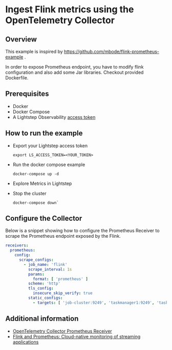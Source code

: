 # Ingest Flink metrics using the OpenTelemetry Collector

## Overview

This example is inspired by https://github.com/mbode/flink-prometheus-example .

In order to expose Prometheus endpoint, you have to modify flink configuration and also add some Jar libraries. Checkout provided Dockerfile.

## Prerequisites

* Docker
* Docker Compose
* A Lightstep Observability [access token][ls-docs-access-token]

## How to run the example

* Export your Lightstep access token
  ```
  export LS_ACCESS_TOKEN=<YOUR_TOKEN>
  ```
* Run the docker compose example
  ```
  docker-compose up -d
  ```

* Explore Metrics in Lightstep

* Stop the cluster
  ```
  docker-compose down`
  ```

## Configure the Collector

Below is a snippet showing how to configure the Prometheus Receiver to scrape the Prometheus endpoint exposed by the Flink.

```yaml
receivers:
  prometheus:
    config:
      scrape_configs:
        - job_name: 'flink'
          scrape_interval: 1s
          params:
            format: [ 'prometheus' ]
          scheme: 'http'
          tls_config:
            insecure_skip_verify: true
          static_configs:
            - targets: [ 'job-cluster:9249', 'taskmanager1:9249', 'taskmanager2:9249' ]

```



## Additional information

- [OpenTelemetry Collector Prometheus Receiver][otel-prom-receiver]
- [Flink and Prometheus: Cloud-native monitoring of streaming applications][flink-and-prometheus]

[ls-docs-access-token]: https://docs.lightstep.com/docs/create-and-manage-access-tokens
[otel-prom-receiver]: https://github.com/open-telemetry/opentelemetry-collector-contrib/tree/main/receiver/prometheusreceiver
[flink-and-prometheus]: https://flink.apache.org/features/2019/03/11/prometheus-monitoring.html
